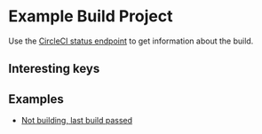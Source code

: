 Example Build Project
=====================

Use the [CircleCI status endpoint](https://circleci.com/api/v1.1/project/github/iotattw/example-build-project) to get information about the build.

Interesting keys
----------------


Examples
--------
- [Not building, last build passed](example-passed.md)
